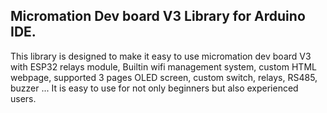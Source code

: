 ## Micromation Dev board V3 Library for Arduino IDE.
This library is designed to make it easy to use micromation dev board V3 with ESP32 relays module, Builtin wifi management system, custom HTML webpage, supported 3 pages OLED screen, custom switch, relays, RS485, buzzer ..​. It is easy to use for not only beginners but also experienced users.
